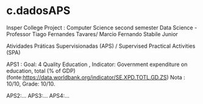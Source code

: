 # c.dadosAPS

Insper College Project : Computer Science second semester
Data Science - Professor Tiago Fernandes Tavares/ Marcio Fernando Stabile Junior

Atividades Práticas Supervisionadas (APS) / Supervised Practical Activities (SPA)


APS1 : Goal: 4 Quality Education , Indicator: Government expenditure on education, total (% of GDP) (fonte:https://data.worldbank.org/indicator/SE.XPD.TOTL.GD.ZS)
Nota : 10/10, Grade: 10/10.

APS2:...
APS3:...
APS4:...
